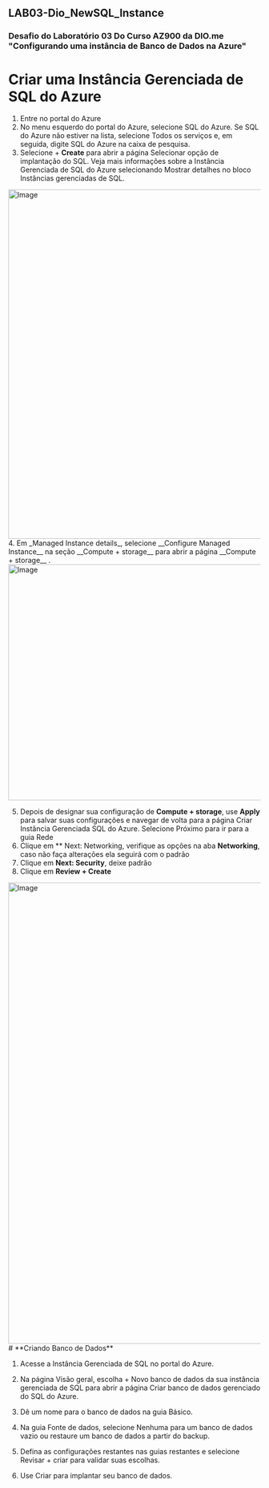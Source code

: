 ## LAB03-Dio_NewSQL_Instance
### Desafio do Laboratório 03 Do Curso AZ900 da DIO.me "Configurando uma instância de Banco de Dados na Azure"

# __Criar uma Instância Gerenciada de SQL do Azure__

1. Entre no portal do Azure
2. No menu esquerdo do portal do Azure, selecione SQL do Azure. Se SQL do Azure não estiver na lista, selecione Todos os serviços e, em seguida, digite SQL do Azure na caixa de pesquisa.
3. Selecione + __Create__ para abrir a página Selecionar opção de implantação do SQL. Veja mais informações sobre a Instância Gerenciada de SQL do Azure selecionando Mostrar detalhes no bloco Instâncias gerenciadas de SQL.
  <img width="1151" height="696" alt="Image" src="https://github.com/user-attachments/assets/a32ab0e1-cbf8-413d-8784-6d540f97a208" />
4. Em _Managed Instance details_, selecione __Configure Managed Instance__ na seção __Compute + storage__ para abrir a página  __Compute + storage__ .
  <img width="772" height="470" alt="Image" src="https://github.com/user-attachments/assets/bb03e6ca-68ac-4048-bf9c-12a4f34a6d86" />

5. Depois de designar sua configuração de __Compute + storage__, use **Apply** para salvar suas configurações e navegar de volta para a página Criar Instância Gerenciada SQL do Azure. Selecione Próximo para ir para a guia Rede
6. Clique em ** Next: Networking, verifique as opções na aba **Networking**, caso não faça alterações ela seguirá com o padrão
7. Clique em **Next: Security**, deixe padrão
8. Clique em **Review + Create**
  <img width="764" height="919" alt="Image" src="https://github.com/user-attachments/assets/2a05c1bf-51ec-4a6f-b380-f2d2650f9200" />
# **Criando Banco de Dados**

1.  Acesse a Instância Gerenciada de SQL no portal do Azure.
2.  Na página Visão geral, escolha + Novo banco de dados da sua instância gerenciada de SQL para abrir a página Criar banco de dados gerenciado do SQL do Azure.

3.  Dê um nome para o banco de dados na guia Básico.
4.  Na guia Fonte de dados, selecione Nenhuma para um banco de dados vazio ou restaure um banco de dados a partir do backup.
5.  Defina as configurações restantes nas guias restantes e selecione Revisar + criar para validar suas escolhas.
6.  Use Criar para implantar seu banco de dados.
